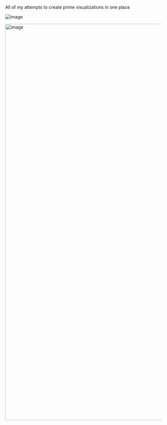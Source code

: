 All of my attempts to create prime visualizations in one place

![image](https://github.com/user-attachments/assets/390a1bb9-78f0-478f-92ce-c0ee41127226)

<img width="1271" alt="image" src="https://github.com/user-attachments/assets/bb1023c4-cddd-4c71-9b8e-c46e4b91a13e" />

